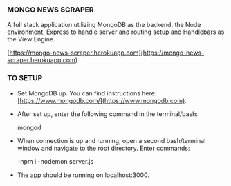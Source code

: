 ### MONGO NEWS SCRAPER

A full stack application utilizing MongoDB as the backend, the Node environment, Express to handle server and routing setup and Handlebars as the View Engine.

[https://mongo-news-scraper.herokuapp.com](https://mongo-news-scraper.herokuapp.com)

### TO SETUP

- Set MongoDB up. You can find instructions here: [https://www.mongodb.com/](https://www.mongodb.com).

- After set up, enter the following command in the terminal/bash:

	mongod

- When connection is up and running, open a second bash/terminal window and navigate to the root directory. Enter commands:

	-npm i
	-nodemon server.js

- The app should be running on localhost:3000.